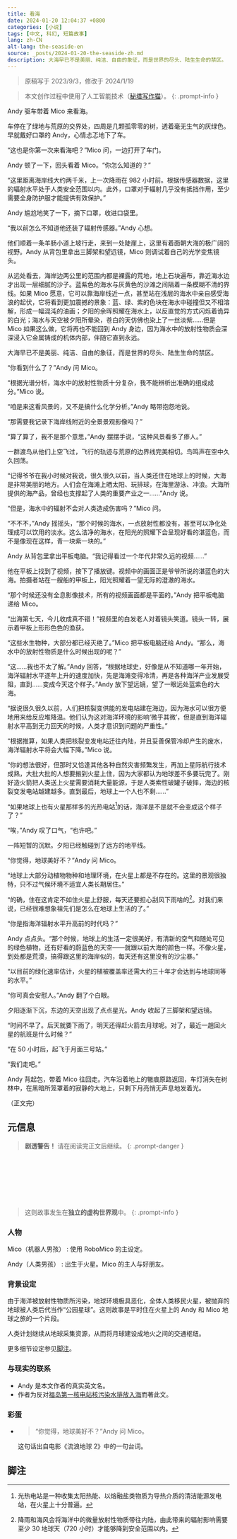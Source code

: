 ```yaml
---
title: 看海
date: 2024-01-20 12:04:37 +0800
categories: [小说]
tags: [中文, 科幻, 短篇故事]
lang: zh-CN
alt-lang: the-seaside-en
source: _posts/2024-01-20-the-seaside-zh.md
description: 大海早已不是美丽、纯洁、自由的象征，而是世界的尽头、陆生生命的禁区。
---
```


> 原稿写于 2023/9/3，修改于 2024/1/19

<!-- prettier-ignore-start -->
> 本文创作过程中使用了人工智能技术（[秘塔写作猫](https://xiezuocat.com/)）。
{: .prompt-info }
<!-- prettier-ignore-end -->

Andy 驱车带着 Mico 来看海。

车停在了绿地与荒原的交界处，四周是几颗孤零零的树，透着毫无生气的灰绿色。早就戴好口罩的 Andy，心情忐忑地下了车。

“这也是你第一次来看海吧？”Mico 问，一边打开了车门。

Andy 顿了一下，回头看着 Mico。“你怎么知道的？”

“这里距离海岸线大约两千米，上一次降雨在 982 小时前。根据传感器数据，这里的辐射水平处于人类安全范围以内。此外，口罩对于辐射几乎没有抵挡作用，至少需要全身防护服才能提供有效保护。”

Andy 尴尬地笑了一下，摘下口罩，收进口袋里。

“我以前怎么不知道他还装了辐射传感器。”Andy 心想。

他们顺着一条羊肠小道上坡行走，来到一处陡崖上，这里有着面朝大海的极广阔的视野。Andy 从背包里拿出三脚架和望远镜，Mico 则调试着自己的光学变焦镜头。

从远处看去，海岸边两公里的范围内都是裸露的荒地，地上石块遍布，靠近海水边才出现一层细腻的沙子。蓝紫色的海水与灰黄色的沙滩之间隔着一条模糊不清的界线。如果 Mico 愿意，它可以靠海岸线近一点，甚至站在浅层的海水中亲自感受海浪的起伏，它将看到更加震撼的景象：蓝、绿、紫的色块在海水中碰撞但又不相溶解，形成一幅混沌的油画；夕阳的余晖照耀在海水上，以反直觉的方式闪烁着诡异的白光；海水与天空被夕阳所晕染，苍白的天仿佛也染上了一丝淡紫……但是 Mico 如果这么做，它将再也不能回到 Andy 身边，因为海水中的放射性物质会深深浸入它金属铸成的机体内部，伴随它直到永远。

大海早已不是美丽、纯洁、自由的象征，而是世界的尽头、陆生生命的禁区。

“你看到什么了？”Andy 问 Mico。

“根据光谱分析，海水中的放射性物质十分复杂，我不能辨析出准确的组成成分。”Mico 说。

“咱是来这看风景的，又不是搞什么化学分析。”Andy 略带抱怨地说。

“那需要我记录下海岸线附近的全景景观影像吗？”

“算了算了，我不是那个意思，”Andy 摆摆手说，“这种风景看多了瘆人。”

一群渡鸟从他们上空飞过，飞行的轨迹与荒原的边界线完美相切。鸟鸣声在空中久久回荡。

“记得爷爷在我小时候对我说，很久很久以前，当人类还住在地球上的时候，大海是非常美丽的地方。人们会在海滩上晒太阳、玩排球，在海里游泳、冲浪。大海所提供的海产品，曾经也支撑起了人类的重要产业之一……”Andy 说。

“但是，海水中的辐射不会对人类造成伤害吗？”Mico 问。

“不不不，”Andy 摇摇头，“那个时候的海水，一点放射性都没有，甚至可以净化处理成可以饮用的淡水。这么洁净的海水，在阳光的照耀下会呈现好看的湛蓝色，而不是像现在这样，青一块紫一块的。”

Andy 从背包里拿出平板电脑。“我记得看过一个年代非常久远的视频……”

他在平板上找到了视频，按下了播放键。视频中的画面正是爷爷所说的湛蓝色的大海。拍摄者站在一艘船的甲板上，阳光照耀着一望无际的澄澈的海水。

“那个时候还没有全息影像技术，所有的视频画面都是平面的。”Andy 把平板电脑递给 Mico。

“出海第七天，今儿收成真不错！”视频里的白发老人对着镜头笑道。镜头一转，展示着甲板上形形色色的渔获。

“这些水生物种，大部分都已经灭绝了。”Mico 把平板电脑还给 Andy。“那么，海水中的放射性物质是什么时候出现的呢？”

“这……我也不太了解。”Andy 回答，“根据地球史，好像是从不知道哪一年开始，海洋辐射水平逐年上升的速度加快，先是海滩变得冷清，再是各种海洋产业发展受阻，直到……变成今天这个样子。”Andy 放下望远镜，望了一眼远处蓝紫色的大海。

“据说很久很久以前，人们把核裂变供能的发电站建在海边，因为海水可以很方便地用来给反应堆降温。他们认为这对海洋环境的影响‘微乎其微’，但是直到海洋辐射水平高到无力回天的时候，人类才意识到问题的严重性。”

“根据推算，如果人类把核裂变发电站迁往内陆，并且妥善保管冷却产生的废水，海洋辐射水平将会大幅下降。”Mico 说。

“你的想法很好，但那时又恰逢其他各种自然灾害频繁发生，再加上星际航行技术成熟，大批大批的人想要搬到火星上住，因为大家都认为地球差不多要玩完了。刚好造火箭把人类送上火星需要消耗大量能源，于是人类索性破罐子破摔，海边的核裂变发电站越建越多。直到最后，地球上一个人也不剩……”

“如果地球上也有火星那样多的光热电站[^1]的话，海洋是不是就不会变成这个样子了？”

“唉，”Andy 叹了口气，“也许吧。”

一阵短暂的沉默。夕阳已经触碰到了远方的地平线。

“你觉得，地球美好不？”Andy 问 Mico。

“地球上大部分动植物物种和地理环境，在火星上都是不存在的。这里的景观很独特，只不过气候环境不适宜人类长期居住。”

“的确，住在这肯定不如住火星上舒服，每天还要担心刮风下雨啥的[^2]。对我们来说，已经很难想象祖先们是怎么在地球上生活的了。”

“你是指海洋辐射水平升高前的时代吗？”

Andy 点点头。“那个时候，地球上的生活一定很美好，有清新的空气和随处可见的绿色植物，还有好看的蔚蓝色的天空——就跟以前大海的颜色一样。不像火星，到处都是荒漠，搞得跟这里的海岸似的，每天还有这里没有的沙尘暴。”

“以目前的绿化速率估计，火星的植被覆盖率还需大约三十年才会达到与地球同等的水平。”

“你可真会安慰人。”Andy 翻了个白眼。

夕阳逐渐下沉，东边的天空出现了点点星光。Andy 收起了三脚架和望远镜。

“时间不早了。后天就要下雨了，明天还得赶火箭去月球呢。对了，最近一趟回火星的航班是什么时候？”

“在 50 小时后，起飞于月面三号站。”

“我们走吧。”

Andy 背起包，带着 Mico 往回走。汽车沿着地上的辙痕原路返回，车灯消失在树林中，在黑暗所笼罩着的寂静的大地上，只剩下月亮悄无声息地发着光。

（正文完）

## 元信息

<!-- prettier-ignore-start -->
> **剧透警告！** 请在阅读完正文后继续。
{: .prompt-danger }

<br><br><br><br><br><br>

> 这则故事发生在**独立的虚构世界观**中。
{: .prompt-info }
<!-- prettier-ignore-end -->

### 人物

Mico（机器人男孩）
: 使用 RoboMico 的主设定。

Andy（人类男孩）
: 出生于火星。Mico 的主人与好朋友。

### 背景设定

由于海洋被放射性物质所污染，地球环境极具恶化，全体人类移民火星，被抛弃的地球被人类后代当作“公园星球”。这则故事是平时住在火星上的 Andy 和 Mico 地球之旅的一个片段。

人类计划继续从地球采集资源，从而将月球建设成地火之间的交通枢纽。

更多细节设定参见[脚注](#脚注)。

### 与现实的联系

- Andy 是本文作者的真实英文名。
- 作者为反对[福岛第一核电站核污染水排放入海](https://zh.wikipedia.org/wiki/%E7%A6%8F%E5%B3%B6%E6%A0%B8%E5%BB%A2%E6%B0%B4%E6%8E%92%E6%94%BE%E5%95%8F%E9%A1%8C)而著此文。

### 彩蛋

- > “你觉得，地球美好不？”Andy 问 Mico。

  这句话出自电影《流浪地球 2》中的一句台词。

## 脚注

[^1]: 光热电站是一种收集太阳热能、以熔融盐类物质为导热介质的清洁能源发电站，在火星上十分普遍。
[^2]: 降雨和海风会将海洋中的微量放射性物质带往内陆，由此带来的辐射影响需要至少 30 地球天（720 小时）才能够降到安全范围以内。
